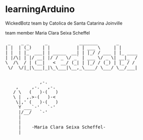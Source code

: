 # learningArduino

WickedBotz team by Catolica de Santa Catarina Joinville

team member Maria Clara Seixa Scheffel

<pre>
 _    _ _      _            _______       _       
| |  | (_)    | |          | | ___ \     | |      
| |  | |_  ___| | _____  __| | |_/ / ___ | |_ ____
| |/\| | |/ __| |/ / _ \/ _` | ___ \/ _ \| __|_  /
\  /\  / | (__|   <  __/ (_| | |_/ / (_) | |_ / / 
 \/  \/|_|\___|_|\_\___|\__,_\____/ \___/ \__/___|
 </pre>
 
 <pre>
             ,-. 
    ,     ,-.   ,-. 
   / \   (   )-(   ) 
   \ |  ,.>-(   )-< 
    \|,' (   )-(   ) 
     Y ___`-'   `-' 
     |/__/   `-' 
     | 
     | 
     |    -Maria Clara Seixa Scheffel- 
  ___|_________________________________________________________________________ 
</pre>
